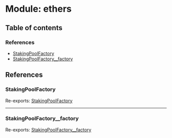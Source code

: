 # Module: ethers

## Table of contents

### References

- [StakingPoolFactory](ethers.md#stakingpoolfactory)
- [StakingPoolFactory\_\_factory](ethers.md#stakingpoolfactory__factory)

## References

### StakingPoolFactory

Re-exports: [StakingPoolFactory](../classes/ethers_StakingPoolFactory.StakingPoolFactory.md)

___

### StakingPoolFactory\_\_factory

Re-exports: [StakingPoolFactory\_\_factory](../classes/ethers_factories_StakingPoolFactory__factory.StakingPoolFactory__factory.md)
